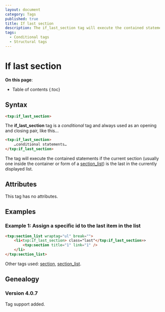 ```yaml
---
layout: document
category: Tags
published: true
title: If last section
description: The if_last_section tag will execute the contained statements if the current section is the last in the list.
tags:
  - Conditional tags
  - Structural tags
---
```


# If last section

**On this page**:

* Table of contents
{:toc}

## Syntax

~~~ html
<txp:if_last_section>
~~~

The **if_last_section** tag is a *conditional* tag and always used as an opening and closing pair, like this…

~~~ html
<txp:if_last_section>
    …conditional statements…
</txp:if_last_section>
~~~

The tag will execute the contained statements if the current section (usually one inside the container or form of a [section_list](/tags/section_list)) is the last in the currently displayed list.

## Attributes

This tag has no attributes.

## Examples

### Example 1: Assign a specific id to the last item in the list

~~~ html
<txp:section_list wraptag="ul" break="">
    <li<txp:if_last_section> class="last"</txp:if_last_section>>
        <txp:section title="1" link="1" />
    </li>
</txp:section_list>
~~~

Other tags used: [section](/tags/section), [section_list](/tags/section_list).

## Genealogy

### Version 4.0.7

Tag support added.
